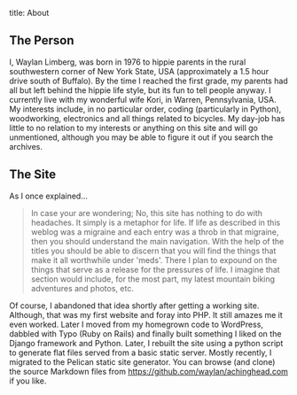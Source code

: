 title: About


The Person
----------

I, Waylan Limberg, was born in 1976 to hippie parents in the rural southwestern
corner of New York State, USA (approximately a 1.5 hour drive south of Buffalo).
By the time I reached the first grade, my parents had all but left behind the
hippie life style, but its fun to tell people anyway. I currently live with my
wonderful wife Kori, in Warren, Pennsylvania, USA. My interests include, in no
particular order, coding (particularly in Python), woodworking, electronics and
all things related to bicycles. My day-job has little to no relation to my
interests or anything on this site and will go unmentioned, although you may be
able to figure it out if you search the archives.

The Site
--------

As I once explained...

> In case your are wondering; No, this site has nothing to do with headaches. It
> simply is a metaphor for life. If life as described in this weblog was a
> migraine and each entry was a throb in that migraine, then you should
> understand the main navigation. With the help of the titles you should be able
> to discern that you will find the things that make it all worthwhile under
> 'meds'. There I plan to expound on the things that serve as a release for the
> pressures of life. I imagine that section would include, for the most part, my
> latest mountain biking adventures and photos, etc.

Of course, I abandoned that idea shortly after getting a working site. Although,
that was my first website and foray into PHP. It still amazes me it even worked.
Later I moved from my homegrown code to WordPress, dabbled with Typo (Ruby on
Rails) and finally built something I liked on the Django framework and Python.
Later, I rebuilt the site using a python script to generate flat files served
from a basic static server. Mostly recently, I migrated to the Pelican static
site generator. You can browse (and clone) the source Markdown files from
<https://github.com/waylan/achinghead.com> if you like.
